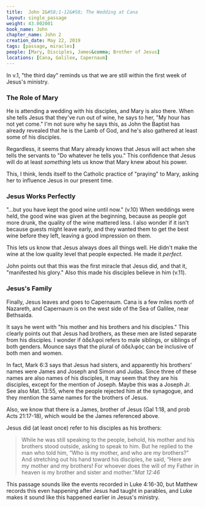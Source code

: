 ```yaml
---
title:  John 2&#58;1-12&#58; The Wedding at Cana
layout: single_passage
weight: 43.002001
book_name: John
chapter_name: John 2
creation_date: May 22, 2019
tags: [passage, miracles]
people: [Mary, Disciples, James&comma; Brother of Jesus]
locations: [Cana, Galilee, Capernaum]
---
```


In v.1, "the third day" reminds us that we are still within the first week of Jesus's ministry.

### The Role of Mary

He is attending a wedding with his disciples, and Mary is also there.  When she tells Jesus that they've run out of wine, he says to her, "My hour has not yet come."  I'm not sure why he says this, as John the Baptist has already revealed that he is the Lamb of God, and he's also gathered at least some of his disciples.

Regardless, it seems that Mary already knows that Jesus will act when she tells the servants to "Do whatever he tells you."  This confidence that Jesus will do at least _something_ lets us know that Mary knew about his power.

This, I think, lends itself to the Catholic practice of "praying" to Mary, asking her to influence Jesus in our present time.

### Jesus Works Perfectly

"...but you have kept the good wine until now." (v.10) When weddings were held, the good wine was given at the beginning, because as people got more drunk, the quality of the wine mattered less.  I also wonder if it isn't because guests might leave early, and they wanted them to get the best wine before they left, leaving a good impression on them.

This lets us know that Jesus always does all things well.  He didn't make the wine at the low quality level that people expected.  He made it _perfect_.

John points out that this was the first miracle that Jesus did, and that it, "manifested his glory."  Also this made his disciples believe in him (v.11).

### Jesus's Family

Finally, Jesus leaves and goes to Capernaum.  Cana is a few miles north of Nazareth, and Capernaum is on the west side of the Sea of Galilee, near Bethsaida.

It says he went with "his mother and his brothers and his disciples."  This clearly points out that Jesus had brothers, as these men are listed separate from his disciples.  I wonder if ἀδελφοὶ refers to male siblings, or siblings of both genders. Mounce says that the plural of ἀδελφός can be inclusive of both men and women.

In fact, Mark 6:3 says that Jesus had sisters, and apparently his brothers' names were James and Joseph and Simon and Judas.  Since three of these names are also names of his disciples, it may seem that they are his disciples, except for the mention of Joseph.  Maybe this was a Joseph Jr.  See also Mat. 13:55, where the people rejected him at the synagogue, and they mention the same names for the brothers of Jesus.

Also, we know that there is a James, brother of Jesus (Gal 1:18, and prob Acts 21:17-18), which would be the James referenced above.

Jesus did (at least once) refer to his disciples as his brothers:

<blockquote> While he was still speaking to the people, behold, his mother and his brothers stood outside, asking to speak to him. But he replied to the man who told him, “Who is my mother, and who are my brothers?” And stretching out his hand toward his disciples, he said, “Here are my mother and my brothers! For whoever does the will of my Father in heaven is my brother and sister and mother.”<cite>Mat 12:46</cite></blockquote>

This passage sounds like the events recorded in Luke 4:16-30, but Matthew records this even happening after Jesus had taught in parables, and Luke makes it sound like this happened earlier in Jesus's ministry.
